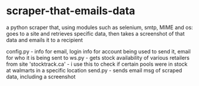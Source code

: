 # scraper-that-emails-data
a python scraper that, using modules such as selenium, smtp, MIME and os: 
goes to a site and retrieves specific data, then takes a screenshot of that data and emails it to a recipient


config.py - info for email, login info for account being used to send it, email for who it is being sent to
    ws.py - gets stock availability of various retailers from site 'stocktrack.ca'
          - i use this to check if certain pools were in stock at walmarts in a specific location
  send.py - sends email msg of scraped data, including a screenshot 
